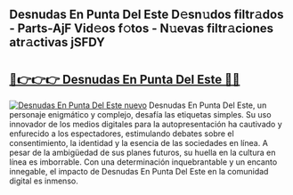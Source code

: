 ## Desnudas En Punta Del Este D𝚎sn𝚞dos filtr𝚊dos - Parts-AjF Vid𝚎os f𝚘tos - N𝚞evas filtr𝚊ciones atr𝚊ctivas jSFDY

# <h2><a href="http://mbaat0.tromn.icu/?c=Desnudas+En+Punta+Del+Este">🔗👉👉👉 Desnudas En Punta Del Este 🔗🔗</a></h2>

[![Desnudas En Punta Del Este nuevo](https://i.imgur.com/pEAQMta.gif)](http://mbaat0.tromn.icu/?c=Desnudas+En+Punta+Del+Este)
Desnudas En Punta Del Este, un personaje enigmático y complejo, desafía las etiquetas simples. Su uso innovador de los medios digitales para la autopresentación ha cautivado y enfurecido a los espectadores, estimulando debates sobre el consentimiento, la identidad y la esencia de las sociedades en línea. A pesar de la ambigüedad de sus planes futuros, su huella en la cultura en línea es imborrable. Con una determinación inquebrantable y un encanto innegable, el impacto de Desnudas En Punta Del Este en la comunidad digital es inmenso.
